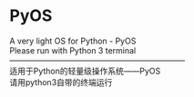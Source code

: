 # PyOS
A very light OS for Python - PyOS\
Please run with Python 3 terminal\
——————————————————————\
适用于Python的轻量级操作系统——PyOS\
请用python3自带的终端运行
